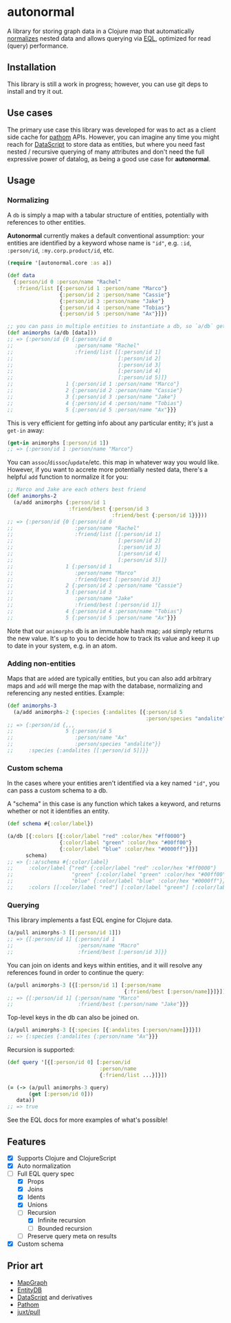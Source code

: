 # autonormal

A library for storing graph data in a Clojure map that automatically
[normalizes](https://en.wikipedia.org/wiki/Database_normalization) nested data
and allows querying via [EQL](https://edn-query-language.org/eql/1.0.0/what-is-eql.html),
optimized for read (query) performance.

## Installation

This library is still a work in progress; however, you can use git deps to
install and try it out.

## Use cases

The primary use case this library was developed for was to act as a client side
cache for [pathom]() APIs. However, you can imagine any time you might reach for
[DataScript]() to store data as entities, but where you need fast nested /
recursive querying of many attributes and don't need the full expressive power
of datalog, as being a good use case for **autonormal**.

## Usage

### Normalizing

A `db` is simply a map with a tabular structure of entities, potentially with
references to other entities.

**Autonormal** currently makes a default conventional assumption: your entities
are identified by a keyword whose name is `"id"`, e.g. `:id`, `:person/id`,
`:my.corp.product/id`, etc.

```clojure
(require '[autonormal.core :as a])

(def data
  {:person/id 0 :person/name "Rachel"
   :friend/list [{:person/id 1 :person/name "Marco"}
                 {:person/id 2 :person/name "Cassie"}
                 {:person/id 3 :person/name "Jake"}
                 {:person/id 4 :person/name "Tobias"}
                 {:person/id 5 :person/name "Ax"}]})

;; you can pass in multiple entities to instantiate a db, so `a/db` gets a vector
(def animorphs (a/db [data]))
;; => {:person/id {0 {:person/id 0 
;;                    :person/name "Rachel"
;;                    :friend/list [[:person/id 1]
;;                                  [:person/id 2]
;;                                  [:person/id 3]
;;                                  [:person/id 4]
;;                                  [:person/id 5]]}
;;                 1 {:person/id 1 :person/name "Marco"}
;;                 2 {:person/id 2 :person/name "Cassie"}
;;                 3 {:person/id 3 :person/name "Jake"}
;;                 4 {:person/id 4 :person/name "Tobias"}
;;                 5 {:person/id 5 :person/name "Ax"}}}
```

This is very efficient for getting info about any particular entity; it's just a
`get-in` away:

```clojure
(get-in animorphs [:person/id 1])
;; => {:person/id 1 :person/name "Marco"}
```

You can `assoc`/`dissoc`/`update`/etc. this map in whatever way you would like.
However, if you want to accrete more potentially nested data, there's a helpful
`add` function to normalize it for you:

```clojure
;; Marco and Jake are each others best friend
(def animorphs-2
  (a/add animorphs {:person/id 1
                    :friend/best {:person/id 3
                                  :friend/best {:person/id 1}}}))
;; => {:person/id {0 {:person/id 0 
;;                    :person/name "Rachel"
;;                    :friend/list [[:person/id 1]
;;                                  [:person/id 2]
;;                                  [:person/id 3]
;;                                  [:person/id 4]
;;                                  [:person/id 5]]}
;;                 1 {:person/id 1
;;                    :person/name "Marco" 
;;                    :friend/best [:person/id 3]}
;;                 2 {:person/id 2 :person/name "Cassie"}
;;                 3 {:person/id 3
;;                    :person/name "Jake"
;;                    :friend/best [:person/id 1]}
;;                 4 {:person/id 4 :person/name "Tobias"}
;;                 5 {:person/id 5 :person/name "Ax"}}}
```

Note that our `animorphs` db is an immutable hash map; `add` simply returns the
new value. It's up to you to decide how to track its value and keep it up to
date in your system, e.g. in an atom.

### Adding non-entities

Maps that are `add`ed are typically entities, but you can also add arbitrary
maps and `add` will merge the map with the database, normalizing and referencing
any nested entities. Example:

```clojure
(def animorphs-3
  (a/add animorphs-2 {:species {:andalites [{:person/id 5
                                             :person/species "andalite"}]}}))
;; => {:person/id {,,,
;;                 5 {:person/id 5
;;                    :person/name "Ax"
;;                    :person/species "andalite"}}
;;     :species {:andalites [[:person/id 5]]}}
```

### Custom schema

In the cases where your entities aren't identified via a key named `"id"`, you
can pass a custom schema to a db.

A "schema" in this case is any function which takes a keyword, and returns
whether or not it identifies an entity.

```clojure
(def schema #{:color/label})

(a/db [{:colors [{:color/label "red" :color/hex "#ff0000"}
                 {:color/label "green" :color/hex "#00ff00"}
                 {:color/label "blue" :color/hex "#0000ff"}]}]
      schema)
;; => {::a/schema #{:color/label}
;;     :color/label {"red" {:color/label "red" :color/hex "#ff0000"}
;;                   "green" {:color/label "green" :color/hex "#00ff00"}
;;                   "blue" {:color/label "blue" :color/hex "#0000ff"}}
;;     :colors [[:color/label "red"] [:color/label "green"] [:color/label "blue"]]}
```

### Querying

This library implements a fast EQL engine for Clojure data.

```clojure
(a/pull animorphs-3 [[:person/id 1]])
;; => {[:person/id 1] {:person/id 1
;;                     :person/name "Macro"
;;                     :friend/best [:person/id 3]}}
```

You can join on idents and keys within entities, and it will resolve any
references found in order to continue the query:

```clojure
(a/pull animorphs-3 [{[:person/id 1] [:person/name
                                      {:friend/best [:person/name]}]}])
;; => {[:person/id 1] {:person/name "Marco"
;;                     :friend/best {:person/name "Jake"}}}
```

Top-level keys in the db can also be joined on.

```clojure
(a/pull animorphs-3 [{:species [{:andalites [:person/name]}]}])
;; => {:species {:andalites {:person/name "Ax"}}}
```

Recursion is supported:

```clojure
(def query '[{[:person/id 0] [:person/id
                              :person/name
                              {:friend/list ...}]}])

(= (-> (a/pull animorphs-3 query)
       (get [:person/id 0]))
   data))
;; => true
```

See the EQL docs for more examples of what's possible!


## Features

- [x] Supports Clojure and ClojureScript
- [x] Auto normalization
- [ ] Full EQL query spec
  - [x] Props
  - [x] Joins
  - [x] Idents
  - [x] Unions
  - [ ] Recursion
    - [x] Infinite recursion
    - [ ] Bounded recursion
  - [ ] Preserve query meta on results
- [x] Custom schema

## Prior art

- [MapGraph](https://github.com/stuartsierra/mapgraph/blob/master/test/com/stuartsierra/mapgraph/compare.clj)
- [EntityDB](https://keechma.com/guides/entitydb/)
- [DataScript](https://github.com/tonsky/datascript/) and derivatives
- [Pathom](https://github.com/wilkerlucio/pathom)
- [juxt/pull](https://github.com/juxt/pull)
